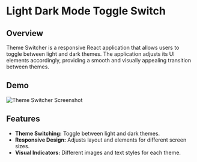 # Light Dark Mode Toggle Switch

## Overview

Theme Switcher is a responsive React application that allows users to toggle between light and dark themes. The application adjusts its UI 
elements accordingly, providing a smooth and visually appealing transition between themes.
## Demo

![Theme Switcher Screenshot](./Assets/ss.png)

## Features

- **Theme Switching:** Toggle between light and dark themes.
- **Responsive Design:** Adjusts layout and elements for different screen sizes.
- **Visual Indicators:** Different images and text styles for each theme.

